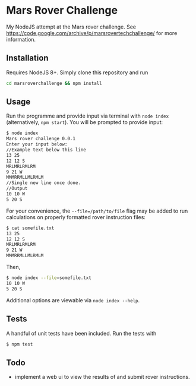 # Mars Rover Challenge
My NodeJS attempt at the Mars rover challenge. See https://code.google.com/archive/p/marsrovertechchallenge/ for more information.

## Installation
Requires NodeJS 8+. Simply clone this repository and run
```sh
cd marsroverchallenge && npm install
```

## Usage
Run the programme and provide input via terminal with `node index` (alternatively, `npm start`). You will be prompted to provide input:
```sh
$ node index
Mars rover challenge 0.0.1
Enter your input below:
//Example text below this line
13 25
12 12 S
MRLMRLRMLRM
9 21 W
MMMRRMLLMLRMLM
//Single new line once done.
//Output
10 10 W
5 20 S
```

For your convenience, the `--file=/path/to/file` flag may be added to run calculations on properly formatted rover instruction files:

```sh
$ cat somefile.txt
13 25
12 12 S
MRLMRLRMLRM
9 21 W
MMMRRMLLMLRMLM
```
Then,
```sh
$ node index --file=somefile.txt
10 10 W
5 20 S
```

Additional options are viewable via `node index --help`.

## Tests
A handful of unit tests have been included. Run the tests with
```sh
$ npm test
```

## Todo
* implement a web ui to view the results of and submit rover instructions.
